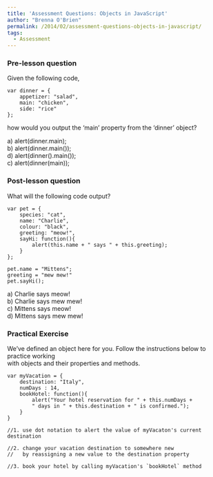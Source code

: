 ```yaml
---
title: 'Assessment Questions: Objects in JavaScript'
author: "Brenna O'Brien"
permalink: /2014/02/assessment-questions-objects-in-javascript/
tags:
  - Assessment
---
```

### Pre-lesson question

Given the following code,

    var dinner = {
        appetizer: "salad",
        main: "chicken",
        side: "rice"
    };

how would you output the &#8216;main&#8217; property from the &#8216;dinner&#8217; object?

a) alert(dinner.main);  
b) alert(dinner.main());  
d) alert(dinner().main());  
c) alert(dinner(main));

### Post-lesson question

What will the following code output?

    var pet = {
        species: "cat",
        name: "Charlie",
        colour: "black",
        greeting: "meow!",
        sayHi: function(){
            alert(this.name + " says " + this.greeting);
        }
    };
    
    pet.name = "Mittens";
    greeting = "mew mew!"
    pet.sayHi();

a) Charlie says meow!  
b) Charlie says mew mew!  
c) Mittens says meow!  
d) Mittens says mew mew!

### Practical Exercise

We&#8217;ve defined an object here for you. Follow the instructions below to practice working  
with objects and their properties and methods.

    var myVacation = {
        destination: "Italy",
        numDays : 14,
        bookHotel: function(){
            alert("Your hotel reservation for " + this.numDays + 
            " days in " + this.destination + " is confirmed.");
        }
    }
    
    //1. use dot notation to alert the value of myVacaton's current destination
    
    //2. change your vacation destination to somewhere new 
    //   by reassigning a new value to the destination property
    
    //3. book your hotel by calling myVacation's `bookHotel` method
